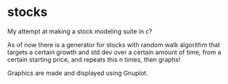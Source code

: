 # stocks

My attempt at making a stock modeling suite in c?

As of now there is a generator for stocks with random walk algorithm that targets a certain growth and std dev over a certain amount of time, from a certain starting price, and repeats this n times, then graphs!

Graphics are made and displayed using Gnuplot.
